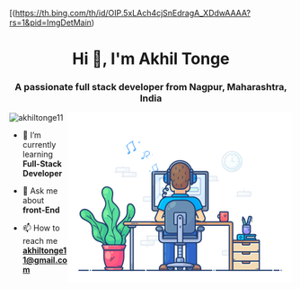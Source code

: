[(https://th.bing.com/th/id/OIP.5xLAch4cjSnEdragA_XDdwAAAA?rs=1&pid=ImgDetMain)
<h1 align="center">Hi 👋, I'm Akhil Tonge</h1>
<h3 align="center">A passionate full stack developer from Nagpur, Maharashtra, India</h3>
<img align="right" alt="coding" width="400" src="https://raw.githubusercontent.com/jsuarezruiz/jsuarezruiz/master/images/coding.gif">
 
<p align="left"> <img src="https://komarev.com/ghpvc/?username=akhiltonge11&label=Profile%20views&color=0e75b6&style=flat" alt="akhiltonge11" /> </p>

- 🌱 I’m currently learning **Full-Stack Developer**

- 💬 Ask me about **front-End**

- 📫 How to reach me **akhiltonge11@gmail.com**

